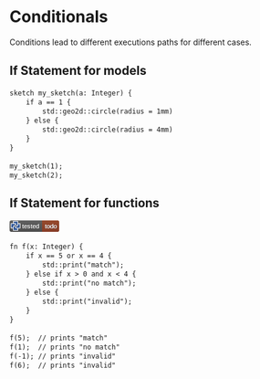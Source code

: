 # Conditionals

Conditions lead to different executions paths for different cases.

## If Statement for models

```µcad,if_models
sketch my_sketch(a: Integer) {
    if a == 1 {
        std::geo2d::circle(radius = 1mm)
    } else {
        std::geo2d::circle(radius = 4mm)
    }
}

my_sketch(1);
my_sketch(2);
```

## If Statement for functions

[![test](.test/if.png)](.test/if.log)

```µcad,if_functions
fn f(x: Integer) {
    if x == 5 or x == 4 {
        std::print("match");
    } else if x > 0 and x < 4 {
        std::print("no match");
    } else {
        std::print("invalid");
    }
}

f(5);  // prints "match"
f(1);  // prints "no match"
f(-1); // prints "invalid"
f(6);  // prints "invalid"
```
